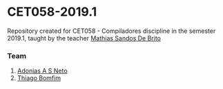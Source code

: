 # CET058-2019.1
Repository created for CET058 - Compiladores discipline in the semester 2019.1, taught by the teacher [Mathias Sandos De Brito](https://github.com/mathiasbrito)


### Team

1. [Adonias A S Neto](https://github.com/AdoniasAcantara)
2. [Thiago Bomfim](https://github.com/thiago-bomfim)
